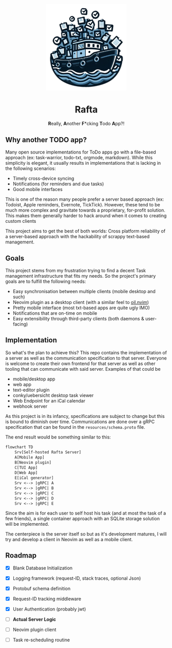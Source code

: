 <div align="center">

  <img alt="A raft (boat) in a sea of tasks (checkmarks) logo" src="assets/logo.png" width="250px" />

# Rafta

**R**eally, **A**nother **F***cking **T**odo **A**pp?!

</div>


## Why another TODO app?

Many open source implementations for ToDo apps go with a file-based approach
(ex: task-warrior, todo-txt, orgmode, markdown). While this simplicity is
elegant, it usually results in implementations that is lacking in the
following scenarios:

- Timely cross-device syncing
- Notifications (for reminders and due tasks)
- Good mobile interfaces

This is one of the reason many people prefer a server based approach (ex:
Todoist, Apple reminders, Evernote, TickTick). However, these tend to be much
more complex and gravitate towards a proprietary, for-profit solution. This
makes them generally harder to hack around when it comes to creating custom
clients

This project aims to get the best of both worlds: Cross platform reliability of
a server-based approach with the hackability of scrappy text-based management.

## Goals

This project stems from my frustration trying to find a decent Task management
infrastructure that fits my needs. So the project's primary goals are to
fulfill the following needs:

- Easy synchronisation between multiple clients (mobile desktop and such)
- Neovim plugin as a desktop client (with a similar feel to [oil.nvim][1])
- Pretty mobile interface (most txt-based apps are quite ugly IMO)
- Notifications that are on-time on mobile
- Easy extensibility through third-party clients (both daemons & user-facing)

## Implementation

So what's the plan to achieve this? This repo contains the implementation
of a server as well as the communication specification to that server.
Everyone is welcome to create their own frontend for that server as well as
other tooling that can communicate with said server. Examples of that could be

- mobile/desktop app
- web app
- text-editor plugin
- conky/uebersicht desktop task viewer
- Web Endpoint for an iCal calendar
- webhook server

As this project is in its infancy, specifications are subject to change but
this is bound to diminish over time. Communications are done over a gRPC
specification that can be found in the `resources/schema.proto` file.

The end result would be something similar to this:

```mermaid
flowchart TD
    Srv[Self-hosted Rafta Server]
    A[Mobile App]
    B[Neovim plugin]
    C[TUI App]
    D[Web App]
    E[iCal generator]
    Srv <--> |gRPC| A
    Srv <--> |gRPC| B
    Srv <--> |gRPC| C
    Srv <--> |gRPC| D
    Srv <--> |gRPC| E
```

Since the aim is for each user to self host his task (and at most the task of a
few friends), a single container approach with an SQLite storage solution will
be implemented.

The centerpiece is the server itself so but as it's development matures, I will
try and develop a client in Neovim as well as a mobile client.

## Roadmap

- [X] Blank Database Initialization
- [X] Logging framework (request-ID, stack traces, optional Json)
- [X] Protobuf schema definition
- [X] Request-ID tracking middleware
- [X] User Authentication (probably jwt)
- [ ] **Actual Server Logic**
- [ ] Neovim plugin client
- [ ] Task re-scheduling routine



[1]: https://github.com/stevearc/oil.nvim
